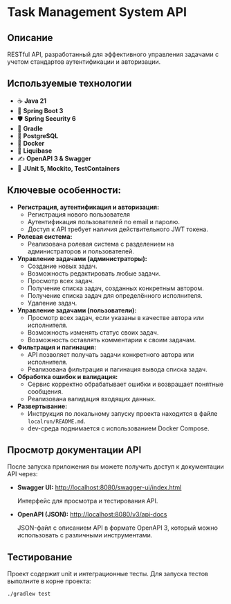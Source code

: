 # Task Management System API

## Описание

RESTful API, разработанный для эффективного управления задачами с учетом стандартов аутентификации и авторизации.

## Используемые технологии

*   ☕ **Java 21**
*   🌱 **Spring Boot 3**
*   🛡️ **Spring Security 6**
*   🔨 **Gradle**
*   🐘 **PostgreSQL**
*   🐳 **Docker**
*   🧳 **Liquibase**
*   ✍️ **OpenAPI 3 & Swagger**
*   🧪 **JUnit 5, Mockito, TestContainers**

## Ключевые особенности:

*   **Регистрация, аутентификация и авторизация:**
    *   Регистрация нового пользователя
    *   Аутентификация пользователей по email и паролю.
    *   Доступ к API требует наличия действительного JWT токена.
*   **Ролевая система:**
    *   Реализована ролевая система с разделением на администраторов и пользователей.
*   **Управление задачами (администраторы):**
    *   Создание новых задач.
    *   Возможность редактировать любые задачи.
    *   Просмотр всех задач.
    *   Получение списка задач, созданных конкретным автором.
    *   Получение списка задач для определённого исполнителя.
    *   Удаление задач.
*   **Управление задачами (пользователи):**
    *   Просмотр всех задач, если указаны в качестве автора или исполнителя.
    *   Возможность изменять статус своих задач.
    *   Возможность оставлять комментарии к своим задачам.
*   **Фильтрация и пагинация:**
    *   API позволяет получать задачи конкретного автора или исполнителя.
    *   Реализована фильтрация и пагинация вывода списка задач.
*   **Обработка ошибок и валидация:**
    *   Сервис корректно обрабатывает ошибки и возвращает понятные сообщения.
    *   Реализована валидация входящих данных.
*   **Развертывание:**
    *   Инструкция по локальному запуску проекта находится в файле `localrun/README.md`.
    *   dev-среда поднимается с использованием Docker Compose.

## Просмотр документации API

После запуска приложения вы можете получить доступ к документации API через:

*   **Swagger UI:** [http://localhost:8080/swagger-ui/index.html](http://localhost:8080/swagger-ui/index.html)

    Интерфейс для просмотра и тестирования API.

*   **OpenAPI (JSON):** [http://localhost:8080/v3/api-docs](http://localhost:8080/v3/api-docs)

    JSON-файл с описанием API в формате OpenAPI 3, который можно использовать с различными инструментами.

## Тестирование

Проект содержит unit и интеграционные тесты.
Для запуска тестов выполните в корне проекта:

```bash
./gradlew test
```

